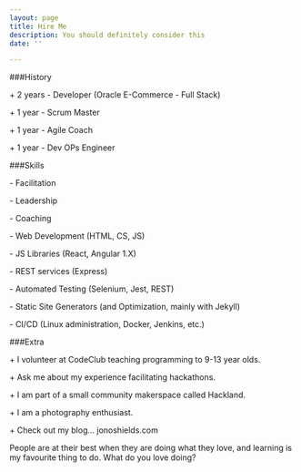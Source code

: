```yaml
---
layout: page
title: Hire Me
description: You should definitely consider this
date: ''

---
```

\###History

\+ 2 years - Developer (Oracle E-Commerce - Full Stack)

\+ 1 year - Scrum Master

\+ 1 year - Agile Coach

\+ 1 year - Dev OPs Engineer

\###Skills

\- Facilitation

\- Leadership

\- Coaching

\- Web Development (HTML, CS, JS)

\- JS Libraries (React, Angular 1.X)

\- REST services (Express)

\- Automated Testing (Selenium, Jest, REST)

\- Static Site Generators (and Optimization, mainly with Jekyll)

\- CI/CD (Linux administration, Docker, Jenkins, etc.)

\###Extra

\+ I volunteer at CodeClub teaching programming to 9-13 year olds.

\+ Ask me about my experience facilitating hackathons.

\+ I am part of a small community makerspace called Hackland.

\+ I am a photography enthusiast.

\+ Check out my blog... jonoshields.com

People are at their best when they are doing what they love, and learning is my favourite thing to do. What do you love doing?